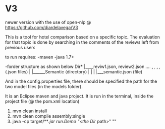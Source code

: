 # V3
newer version with the use of open-nlp @ https://github.com/diardelavega/V3



This is a tool for hotel comparison based on a specific topic.
The evaluation for that topic is done by searching in the comments of the reviews left from previous users

to run requires:
-maven
-java 1.7+

-forder structure as shown below
Dir*
|____reviw1.json, review2.json …. , , , , (.json files)
|
|______Semantic (directory)
| |
| |___semantic.json (file)


And in the config.properties file, there should be specified the path for the two model files (in the models folder). 

It is an Eclipse maven and java project.
It is run in the terminal, inside the project file (@ the pom.xml location)

1) mvn clean install
2) mvn clean compile assembly:single
3) java -cp target/***.jar run.Demo "<the Dir* path>" "<some topic>"
